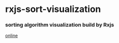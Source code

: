 # rxjs-sort-visualization
### sorting algorithm visualization build by Rxjs

[online](https://xiyuyizhi.github.io/rxjs-sort-visualization/)
